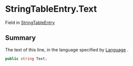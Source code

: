 # StringTableEntry.Text

Field in [StringTableEntry](api/csharp/yarn.unity.stringtableentry.md)

## Summary


The text of this line, in the language specified by  <a href="yarn.unity.stringtableentry.language.md">Language</a> .


```csharp
public string Text;
```


